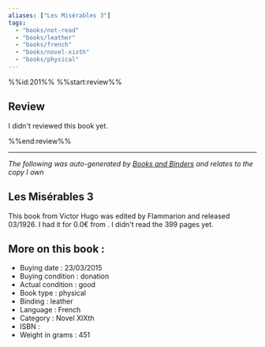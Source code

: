```yaml
---
aliases: ["Les Misérables 3"] 
tags: 
  - "books/not-read" 
  - "books/leather" 
  - "books/french"
  - "books/novel-xixth"
  - "books/physical"
---
```

%%id:201%%
%%start:review%%
## Review
I didn't reviewed this book yet. 

%%end:review%%

---
_The following was auto-generated by [Books and Binders](Books%20and%20Binders.md) and relates to the copy I own_
## Les Misérables 3
This book from Victor Hugo was edited by Flammarion and released 03/1926. I had it for 0.0€ from . I didn't read the 399 pages yet.

## More on this book :
- Buying date : 23/03/2015
- Buying condition : donation
- Actual condition : good
- Book type : physical
- Binding : leather
- Language : French
- Category : Novel XIXth
- ISBN : 
- Weight in grams : 451
